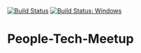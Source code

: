 [![Build Status](https://travis-ci.org/snuyanzin/calcite-examples.svg?branch=master)](https://travis-ci.org/snuyanzin/calcite-examples)
[![Build Status: Windows](https://ci.appveyor.com/api/projects/status/github/snuyanzin/calcite-examples?branch=master&svg=true)](https://ci.appveyor.com/project/snuyanzin/calcite-examples)
# People-Tech-Meetup
